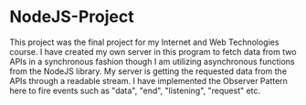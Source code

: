 # NodeJS-Project
This project was the final project for my Internet and Web Technologies course. 
I have created my own server in this program to fetch data from two APIs in a synchronous fashion though I am utilizing asynchronous functions from the NodeJS library. 
My server is getting the requested data from the APIs through a readable stream. 
I have implemented the Observer Pattern here to fire events such as "data", "end", "listening", "request" etc.
